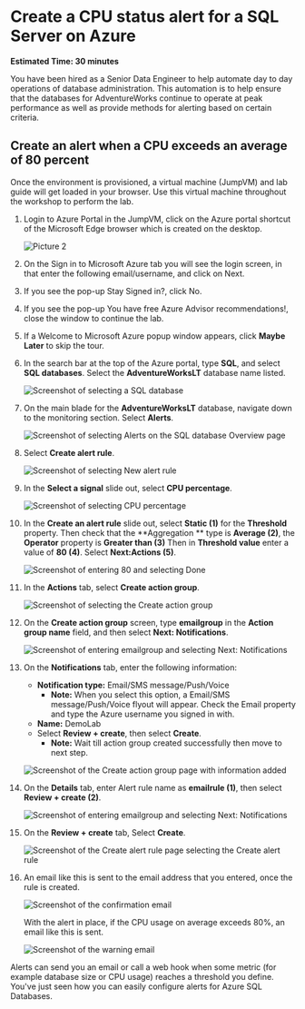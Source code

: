 # Create a CPU status alert for a SQL Server on Azure

**Estimated Time: 30 minutes**

You have been hired as a Senior Data Engineer to help automate day to day operations of database administration. This automation is to help ensure that the databases for AdventureWorks continue to operate at peak performance as well as provide methods for alerting based on certain criteria.

## Create an alert when a CPU exceeds an average of 80 percent

Once the environment is provisioned, a virtual machine (JumpVM) and lab guide will get loaded in your browser. Use this virtual machine throughout the workshop to perform the lab. 

1. Login to Azure Portal in the JumpVM, click on the Azure portal shortcut of the Microsoft Edge browser which is created on the desktop.

   ![Picture 2](../images/azureportal-lab12.png)
  
2. On the Sign in to Microsoft Azure tab you will see the login screen, in that enter the following email/username, and click on Next.

3. If you see the pop-up Stay Signed in?, click No.

4. If you see the pop-up You have free Azure Advisor recommendations!, close the window to continue the lab.

5. If a Welcome to Microsoft Azure popup window appears, click **Maybe Later** to skip the tour.

6. In the search bar at the top of the Azure portal, type **SQL**, and select **SQL databases**. Select the **AdventureWorksLT** database name listed.

   ![Screenshot of selecting a SQL database](../images/dp300-lab12-img1.png)

7. On the main blade for the **AdventureWorksLT** database, navigate down to the monitoring section. Select **Alerts**.

   ![Screenshot of selecting Alerts on the SQL database Overview page](../images/dp300-lab12-img02.png)

8. Select **Create alert rule**.

   ![Screenshot of selecting New alert rule](../images/dp300-lab12-img3.png)

9. In the **Select a signal** slide out, select **CPU percentage**.

   ![Screenshot of selecting CPU percentage](../images/dp300-lab12-img4.png)

10. In the **Create an alert rule** slide out, select **Static (1)** for the **Threshold** property. Then check that the **Aggregation ** type is **Average (2)**, the **Operator** property is **Greater than (3)** Then in **Threshold value** enter a value of **80 (4)**. Select **Next:Actions (5)**.

    ![Screenshot of entering 80 and selecting Done](../images/lab12-dp-300-001.png)

11. In the **Actions** tab, select **Create action group**.

    ![Screenshot of selecting the Create action group](../images/dp300-lab12-img7.png)

12. On the **Create action group** screen, type **emailgroup** in the **Action group name** field, and then select **Next: Notifications**.

    ![Screenshot of entering emailgroup and selecting Next: Notifications](../images/dp-300-lab12-02.png)

13. On the **Notifications** tab, enter the following information:

    - **Notification type:** Email/SMS message/Push/Voice
        - **Note:** When you select this option, a Email/SMS message/Push/Voice flyout will appear. Check the Email property and type the Azure username you signed in with.
    - **Name:** DemoLab 
    - Select **Review + create**, then select **Create**.
        - **Note:** Wait till action group created successfully then move to next step.

    ![Screenshot of the Create action group page with information added](../images/dp300-lab12-img9.png)
    
14. On the **Details** tab, enter Alert rule name as **emailrule (1)**, then select **Review + create (2)**.
    
    ![Screenshot of entering emailgroup and selecting Next: Notifications](../images/lab12-dp-300-0015-step.png)

15. On the **Review + create** tab, Select **Create**.

    ![Screenshot of the Create alert rule page selecting the Create alert rule](../images/lab12-dp-300-02.png)

16. An email like this is sent to the email address that you entered, once the rule is created.

    ![Screenshot of the confirmation email](../images/dp300-lab12-img11.png)

    With the alert in place, if the CPU usage on average exceeds 80%, an email like this is sent.

    ![Screenshot of the warning email](../images/dp300-lab12-img13.png)

Alerts can send you an email or call a web hook when some metric (for example database size or CPU usage) reaches a threshold you define. You've just seen how you can easily configure alerts for Azure SQL Databases.
